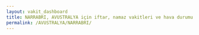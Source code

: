 ```yaml
---
layout: vakit_dashboard
title: NARRABRI, AVUSTRALYA için iftar, namaz vakitleri ve hava durumu - ilçe/eyalet seç
permalink: /AVUSTRALYA/NARRABRI/
---
```


<script type="text/javascript">
  var GLOBAL_COUNTRY = 'AVUSTRALYA';
  var GLOBAL_CITY = 'NARRABRI';
  var GLOBAL_STATE = '';
  var lat = 72;
  var lon = 21;
</script>
